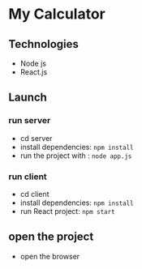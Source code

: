 # My Calculator

## Technologies

- Node js
- React.js

## Launch

### run server

- cd server
- install dependencies: `npm install`
- run the project with : `node app.js`

### run client

- cd client
- install dependencies: `npm install`
- run React project: `npm start`

## open the project

- open the browser
